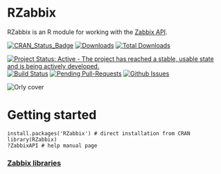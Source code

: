# RZabbix
RZabbix is an R module for working with the [Zabbix API](https://www.zabbix.com/documentation/3.0/manual/api/reference).

[![CRAN_Status_Badge](http://www.r-pkg.org/badges/version/RZabbix)](http://cran.r-project.org/web/packages/RZabbix)
[![Downloads](http://cranlogs.r-pkg.org/badges/RZabbix)](http://cran.rstudio.com/package=RZabbix)
[![Total Downloads](http://cranlogs.r-pkg.org/badges/grand-total/RZabbix?color=orange)](http://cranlogs.r-pkg.org/badges/grand-total/RZabbix)

[![Project Status: Active - The project has reached a stable, usable state and is being actively developed.](http://www.repostatus.org/badges/latest/active.svg)](http://www.repostatus.org/#active)
[![Build Status](https://api.travis-ci.org/MarcinKosinski/RZabbix.png)](https://travis-ci.org/MarcinKosinski/RZabbix)
[![Pending Pull-Requests](http://githubbadges.herokuapp.com/MarcinKosinski/RZabbix/pulls.svg?style=flat)](https://github.com/MarcinKosinski/RZabbix/pulls)
[![Github Issues](http://githubbadges.herokuapp.com/MarcinKosinski/RZabbix/issues.svg)](https://github.com/MarcinKosinski/RZabbix/issues)

![Orly cover](https://raw.githubusercontent.com/MarcinKosinski/RZabbix/master/orly.png)

# Getting started

````{R}
install.packages('RZabbix') # direct installation from CRAN
library(RZabbix)
?ZabbixAPI # help manual page
````

### [Zabbix libraries](https://www.zabbix.org/wiki/Docs/api/libraries)


